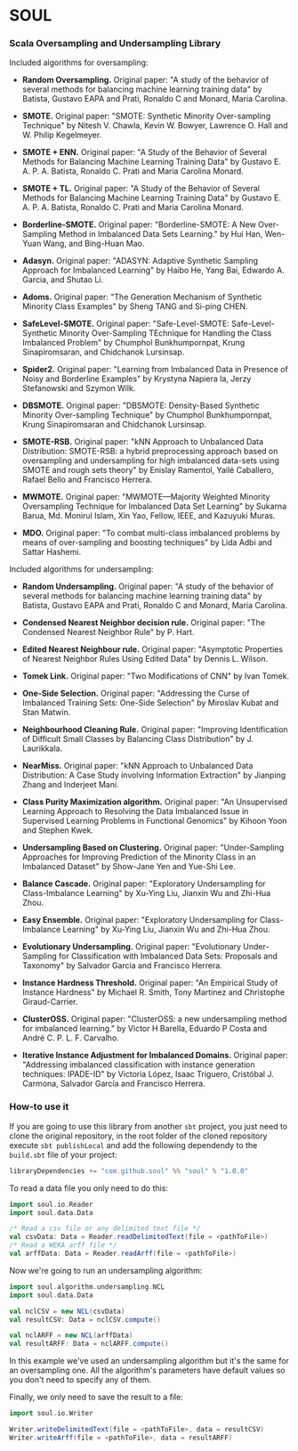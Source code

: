 # SOUL

### Scala Oversampling and Undersampling Library

Included algorithms for oversampling:

* **Random Oversampling.** Original paper: "A study of the behavior of several methods for balancing machine learning training data" by Batista, Gustavo EAPA and Prati, Ronaldo C and Monard, Maria Carolina.

* **SMOTE.** Original paper: "SMOTE: Synthetic Minority Over-sampling Technique" by Nitesh V. Chawla, Kevin W. Bowyer, Lawrence O. Hall and W. Philip Kegelmeyer.

* **SMOTE + ENN.** Original paper: "A Study of the Behavior of Several Methods for Balancing Machine Learning Training Data" by Gustavo E. A. P. A. Batista, Ronaldo C. Prati and Maria Carolina Monard.

* **SMOTE + TL.** Original paper: "A Study of the Behavior of Several Methods for Balancing Machine Learning Training Data" by Gustavo E. A. P. A. Batista, Ronaldo C. Prati and Maria Carolina Monard.

* **Borderline-SMOTE.** Original paper: "Borderline-SMOTE: A New Over-Sampling Method in Imbalanced Data Sets Learning." by Hui Han, Wen-Yuan Wang, and Bing-Huan Mao.

* **Adasyn.** Original paper: "ADASYN: Adaptive Synthetic Sampling Approach for Imbalanced Learning" by Haibo He, Yang Bai, Edwardo A. Garcia, and Shutao Li.

* **Adoms.** Original paper: "The Generation Mechanism of Synthetic Minority Class Examples" by Sheng TANG and Si-ping CHEN.

* **SafeLevel-SMOTE.** Original paper: "Safe-Level-SMOTE: Safe-Level-Synthetic Minority Over-Sampling TEchnique for Handling the Class Imbalanced Problem" by Chumphol Bunkhumpornpat, Krung Sinapiromsaran, and Chidchanok Lursinsap.

* **Spider2.** Original paper: "Learning from Imbalanced Data in Presence of Noisy and Borderline Examples" by Krystyna Napiera la, Jerzy Stefanowski and Szymon Wilk.

* **DBSMOTE.** Original paper: "DBSMOTE: Density-Based Synthetic Minority Over-sampling Technique" by Chumphol Bunkhumpornpat,  Krung Sinapiromsaran and Chidchanok Lursinsap.

* **SMOTE-RSB.** Original paper: "kNN Approach to Unbalanced Data Distribution: SMOTE-RSB: a hybrid preprocessing approach based on oversampling and undersampling for high imbalanced data-sets using SMOTE and rough sets theory" by Enislay Ramentol, Yailé Caballero, Rafael Bello and Francisco Herrera.

* **MWMOTE.** Original paper: "MWMOTE—Majority Weighted Minority Oversampling Technique for Imbalanced Data Set Learning" by Sukarna Barua, Md. Monirul Islam, Xin Yao, Fellow, IEEE, and Kazuyuki Muras.

* **MDO.** Original paper: "To combat multi-class imbalanced problems by means of over-sampling and boosting techniques" by Lida Adbi and Sattar Hashemi.

Included algorithms for undersampling:

* **Random Undersampling.** Original paper: "A study of the behavior of several methods for balancing machine learning training data" by Batista, Gustavo EAPA and Prati, Ronaldo C and Monard, Maria Carolina.

* **Condensed Nearest Neighbor decision rule.** Original paper: "The Condensed Nearest Neighbor Rule" by P. Hart.

* **Edited Nearest Neighbour rule.** Original paper: "Asymptotic Properties of Nearest Neighbor Rules Using Edited Data" by Dennis L. Wilson.

* **Tomek Link.** Original paper: "Two Modifications of CNN" by Ivan Tomek.

* **One-Side Selection.** Original paper: "Addressing the Curse of Imbalanced Training Sets: One-Side Selection" by Miroslav Kubat and Stan Matwin.

* **Neighbourhood Cleaning Rule.** Original paper: "Improving Identification of Difficult Small Classes by Balancing Class Distribution" by J. Laurikkala.

* **NearMiss.** Original paper: "kNN Approach to Unbalanced Data Distribution: A Case Study involving Information Extraction" by Jianping Zhang and Inderjeet Mani.

* **Class Purity Maximization algorithm.** Original paper: "An Unsupervised Learning Approach to Resolving the Data Imbalanced Issue in Supervised Learning Problems in Functional Genomics" by Kihoon Yoon and Stephen Kwek.

* **Undersampling Based on Clustering.** Original paper: "Under-Sampling Approaches for Improving Prediction of the Minority Class in an Imbalanced Dataset" by Show-Jane Yen and Yue-Shi Lee.

* **Balance Cascade.** Original paper: "Exploratory Undersampling for Class-Imbalance Learning" by Xu-Ying Liu, Jianxin Wu and Zhi-Hua Zhou.

* **Easy Ensemble.** Original paper: "Exploratory Undersampling for Class-Imbalance Learning" by Xu-Ying Liu, Jianxin Wu and Zhi-Hua Zhou.

* **Evolutionary Undersampling.** Original paper: "Evolutionary Under-Sampling for Classification with Imbalanced Data Sets: Proposals and Taxonomy" by Salvador Garcia and Francisco Herrera.

* **Instance Hardness Threshold.** Original paper: "An Empirical Study of Instance Hardness" by Michael R. Smith, Tony Martinez and Christophe Giraud-Carrier.

* **ClusterOSS.** Original paper: "ClusterOSS: a new undersampling method for imbalanced learning." by Victor H Barella, Eduardo P Costa and André C. P. L. F. Carvalho.

* **Iterative Instance Adjustment for Imbalanced Domains.** Original paper: "Addressing imbalanced classification with instance generation techniques: IPADE-ID" by Victoria López, Isaac Triguero, Cristóbal J. Carmona, Salvador García and Francisco Herrera.

### How-to use it

If you are going to use this library from another `sbt` project, you just need to clone the original repository, in the root folder of the cloned repository execute `sbt publishLocal` and add the following dependendy to the `build.sbt` file of your project:

```scala
libraryDependencies += "com.github.soul" %% "soul" % "1.0.0"
```

To read a data file you only need to do this:

```scala
import soul.io.Reader
import soul.data.Data

/* Read a csv file or any delimited text file */
val csvData: Data = Reader.readDelimitedText(file = <pathToFile>)
/* Read a WEKA arff file */
val arffData: Data = Reader.readArff(file = <pathToFile>)
```

Now we're going to run an undersampling algorithm:

```scala
import soul.algorithm.undersampling.NCL
import soul.data.Data

val nclCSV = new NCL(csvData)
val resultCSV: Data = nclCSV.compute()

val nclARFF = new NCL(arffData)
val resultARFF: Data = nclARFF.compute()
```

In this example we've used an undersampling algorithm but it's the same for an oversampling one. All the algorithm's parameters have default values so you don't need to specify any of them.

Finally, we only need to save the result to a file: 

```scala
import soul.io.Writer

Writer.writeDelimitedText(file = <pathToFile>, data = resultCSV)
Writer.writeArff(file = <pathToFile>, data = resultARFF)
```

